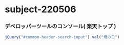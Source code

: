 # subject-220506

### デベロッパーツールのコンソール( 楽天トップ )
```js
jQuery("#common-header-search-input").val("母の日")
```
